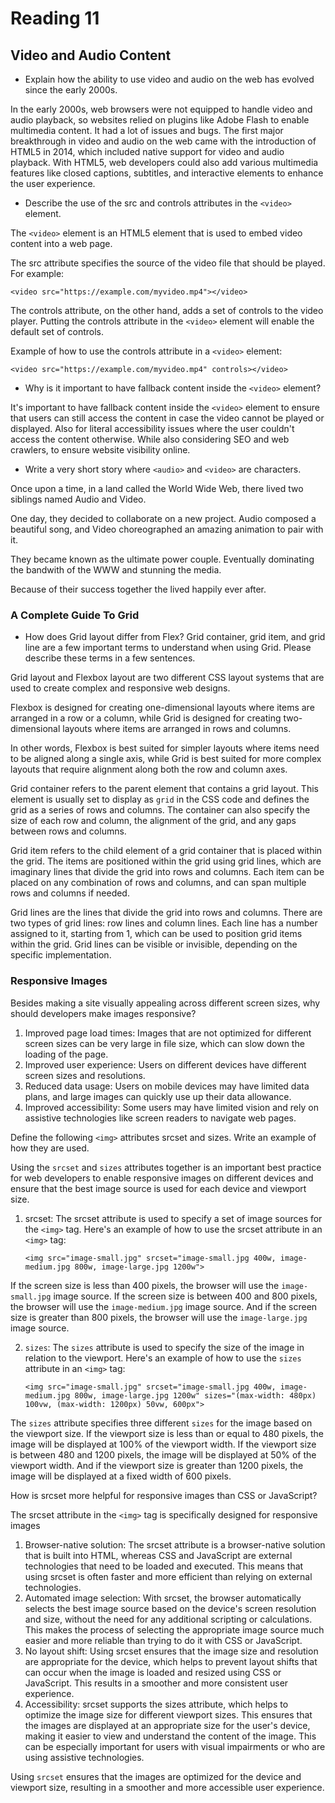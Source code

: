 # Reading 11

## Video and Audio Content

- Explain how the ability to use video and audio on the web has evolved since the early 2000s.

In the early 2000s, web browsers were not equipped to handle video and audio playback, so websites relied on plugins like Adobe Flash to enable multimedia content. It had a lot of issues and bugs. The first major breakthrough in video and audio on the web came with the introduction of HTML5 in 2014, which included native support for video and audio playback. With HTML5, web developers could also add various multimedia features like closed captions, subtitles, and interactive elements to enhance the user experience.

- Describe the use of the src and controls attributes in the `<video>` element.

The `<video>` element is an HTML5 element that is used to embed video content into a web page.

The src attribute specifies the source of the video file that should be played. For example:

    <video src="https://example.com/myvideo.mp4"></video>

The controls attribute, on the other hand, adds a set of controls to the video player. Putting the controls attribute in the `<video>` element will enable the default set of controls.

Example of how to use the controls attribute in a `<video>` element:

    <video src="https://example.com/myvideo.mp4" controls></video>

- Why is it important to have fallback content inside the `<video>` element?

It's important to have fallback content inside the `<video>` element to ensure that users can still access the content in case the video cannot be played or displayed. Also for literal accessibility issues where the user couldn't access the content otherwise. While also considering SEO and web crawlers, to ensure website visibility online.

- Write a very short story where `<audio>` and `<video>` are characters.

Once upon a time, in a land called the World Wide Web, there lived two siblings named Audio and Video.

One day, they decided to collaborate on a new project. Audio composed a beautiful song, and Video choreographed an amazing animation to pair with it.

They became known as the ultimate power couple. Eventually dominating the bandwith of the WWW and stunning the media.

Because of their success together the lived happily ever after.

### A Complete Guide To Grid

- How does Grid layout differ from Flex?
Grid container, grid item, and grid line are a few important terms to understand when using Grid. Please describe these terms in a few sentences.

Grid layout and Flexbox layout are two different CSS layout systems that are used to create complex and responsive web designs.

Flexbox is designed for creating one-dimensional layouts where items are arranged in a row or a column, while Grid is designed for creating two-dimensional layouts where items are arranged in rows and columns.

In other words, Flexbox is best suited for simpler layouts where items need to be aligned along a single axis, while Grid is best suited for more complex layouts that require alignment along both the row and column axes.

Grid container refers to the parent element that contains a grid layout. This element is usually set to display as `grid` in the CSS code and defines the grid as a series of rows and columns. The container can also specify the size of each row and column, the alignment of the grid, and any gaps between rows and columns.

Grid item refers to the child element of a grid container that is placed within the grid. The items are positioned within the grid using grid lines, which are imaginary lines that divide the grid into rows and columns. Each item can be placed on any combination of rows and columns, and can span multiple rows and columns if needed.

Grid lines are the lines that divide the grid into rows and columns. There are two types of grid lines: row lines and column lines. Each line has a number assigned to it, starting from 1, which can be used to position grid items within the grid. Grid lines can be visible or invisible, depending on the specific implementation.

### Responsive Images

Besides making a site visually appealing across different screen sizes, why should developers make images responsive?

1. Improved page load times: Images that are not optimized for different screen sizes can be very large in file size, which can slow down the loading of the page.
2. Improved user experience: Users on different devices have different screen sizes and resolutions.
3. Reduced data usage: Users on mobile devices may have limited data plans, and large images can quickly use up their data allowance.
4. Improved accessibility: Some users may have limited vision and rely on assistive technologies like screen readers to navigate web pages.

Define the following `<img>` attributes srcset and sizes. Write an example of how they are used.

Using the `srcset` and `sizes` attributes together is an important best practice for web developers to enable responsive images on different devices and ensure that the best image source is used for each device and viewport size.

1. srcset: The srcset attribute is used to specify a set of image sources for the `<img>` tag. Here's an example of how to use the srcset attribute in an `<img>` tag:

      `<img src="image-small.jpg" srcset="image-small.jpg 400w, image-medium.jpg 800w, image-large.jpg 1200w">`

 If the screen size is less than 400 pixels, the browser will use the `image-small.jpg` image source. If the screen size is between 400 and 800 pixels, the browser will use the `image-medium.jpg` image source. And if the screen size is greater than 800 pixels, the browser will use the `image-large.jpg` image source.

2. `sizes`: The `sizes` attribute is used to specify the size of the image in relation to the viewport. Here's an example of how to use the `sizes` attribute in an `<img>` tag:

    `<img src="image-small.jpg" srcset="image-small.jpg 400w, image-medium.jpg 800w, image-large.jpg 1200w" sizes="(max-width: 480px) 100vw, (max-width: 1200px) 50vw, 600px">`

The `sizes` attribute specifies three different `sizes` for the image based on the viewport size. If the viewport size is less than or equal to 480 pixels, the image will be displayed at 100% of the viewport width. If the viewport size is between 480 and 1200 pixels, the image will be displayed at 50% of the viewport width. And if the viewport size is greater than 1200 pixels, the image will be displayed at a fixed width of 600 pixels.

How is srcset more helpful for responsive images than CSS or JavaScript?

The srcset attribute in the `<img>` tag is specifically designed for responsive images

1. Browser-native solution: The srcset attribute is a browser-native solution that is built into HTML, whereas CSS and JavaScript are external technologies that need to be loaded and executed. This means that using srcset is often faster and more efficient than relying on external technologies.
2. Automated image selection: With srcset, the browser automatically selects the best image source based on the device's screen resolution and size, without the need for any additional scripting or calculations. This makes the process of selecting the appropriate image source much easier and more reliable than trying to do it with CSS or JavaScript.
3. No layout shift: Using srcset ensures that the image size and resolution are appropriate for the device, which helps to prevent layout shifts that can occur when the image is loaded and resized using CSS or JavaScript. This results in a smoother and more consistent user experience.
4. Accessibility: srcset supports the sizes attribute, which helps to optimize the image size for different viewport sizes. This ensures that the images are displayed at an appropriate size for the user's device, making it easier to view and understand the content of the image. This can be especially important for users with visual impairments or who are using assistive technologies.

Using `srcset` ensures that the images are optimized for the device and viewport size, resulting in a smoother and more accessible user experience.
